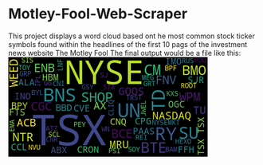 # Motley-Fool-Web-Scraper

This project displays a word cloud based ont he most common stock ticker symbols found within the headlines of the first 10 pags of the investment news website The Motley Fool
The final output would be a file like this:
![Settings Window](https://github.com/raiyanq/Motley-Fool-Web-Scraper/blob/master/wordcloud.png)
